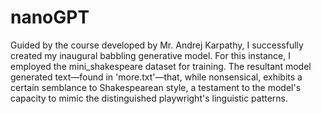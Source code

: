 # nanoGPT
Guided by the course developed by Mr. Andrej Karpathy, I successfully 
created my inaugural babbling generative model. For this instance, 
I employed the mini_shakespeare dataset for training. The resultant model 
generated text—found in 'more.txt'—that, while nonsensical, exhibits a certain
semblance to Shakespearean style, a testament to the model's capacity to
mimic the distinguished playwright's linguistic patterns.
